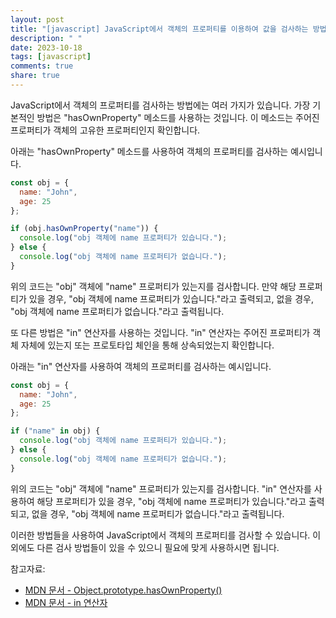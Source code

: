 ```yaml
---
layout: post
title: "[javascript] JavaScript에서 객체의 프로퍼티를 이용하여 값을 검사하는 방법에 대해 알려주세요."
description: " "
date: 2023-10-18
tags: [javascript]
comments: true
share: true
---
```


JavaScript에서 객체의 프로퍼티를 검사하는 방법에는 여러 가지가 있습니다. 가장 기본적인 방법은 "hasOwnProperty" 메소드를 사용하는 것입니다. 이 메소드는 주어진 프로퍼티가 객체의 고유한 프로퍼티인지 확인합니다.

아래는 "hasOwnProperty" 메소드를 사용하여 객체의 프로퍼티를 검사하는 예시입니다.

```javascript
const obj = {
  name: "John",
  age: 25
};

if (obj.hasOwnProperty("name")) {
  console.log("obj 객체에 name 프로퍼티가 있습니다.");
} else {
  console.log("obj 객체에 name 프로퍼티가 없습니다.");
}
```

위의 코드는 "obj" 객체에 "name" 프로퍼티가 있는지를 검사합니다. 만약 해당 프로퍼티가 있을 경우, "obj 객체에 name 프로퍼티가 있습니다."라고 출력되고, 없을 경우, "obj 객체에 name 프로퍼티가 없습니다."라고 출력됩니다.

또 다른 방법은 "in" 연산자를 사용하는 것입니다. "in" 연산자는 주어진 프로퍼티가 객체 자체에 있는지 또는 프로토타입 체인을 통해 상속되었는지 확인합니다.

아래는 "in" 연산자를 사용하여 객체의 프로퍼티를 검사하는 예시입니다.

```javascript
const obj = {
  name: "John",
  age: 25
};

if ("name" in obj) {
  console.log("obj 객체에 name 프로퍼티가 있습니다.");
} else {
  console.log("obj 객체에 name 프로퍼티가 없습니다.");
}
```

위의 코드는 "obj" 객체에 "name" 프로퍼티가 있는지를 검사합니다. "in" 연산자를 사용하여 해당 프로퍼티가 있을 경우, "obj 객체에 name 프로퍼티가 있습니다."라고 출력되고, 없을 경우, "obj 객체에 name 프로퍼티가 없습니다."라고 출력됩니다.

이러한 방법들을 사용하여 JavaScript에서 객체의 프로퍼티를 검사할 수 있습니다. 이 외에도 다른 검사 방법들이 있을 수 있으니 필요에 맞게 사용하시면 됩니다.

참고자료:
- [MDN 문서 - Object.prototype.hasOwnProperty()](https://developer.mozilla.org/ko/docs/Web/JavaScript/Reference/Global_Objects/Object/hasOwnProperty)
- [MDN 문서 - in 연산자](https://developer.mozilla.org/ko/docs/Web/JavaScript/Reference/Operators/in)